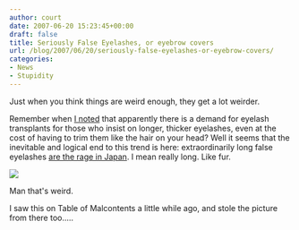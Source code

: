 ```yaml
---
author: court
date: 2007-06-20 15:23:45+00:00
draft: false
title: Seriously False Eyelashes, or eyebrow covers
url: /blog/2007/06/20/seriously-false-eyelashes-or-eyebrow-covers/
categories:
- News
- Stupidity
---
```


Just when you think things are weird enough, they get a lot weirder.

Remember when [I noted](http://www.vallentyne.com/blog/2006/10/26/squicky-surgery/) that apparently there is a demand for eyelash transplants for those who insist on longer, thicker eyelashes, even at the cost of having to trim them like the hair on your head?  Well it seems that the inevitable and logical end to this trend is here:  extraordinarily long false eyelashes [are the rage in Japan](http://www.wgal.com/slideshow/entertainment/13358621/detail.html).  I mean really long.  Like fur.

![](http://blog.wired.com/photos/uncategorized/2007/06/11/picture_19.jpg)


Man that's weird.

I saw this on Table of Malcontents a little while ago, and stole the picture from there too.....
